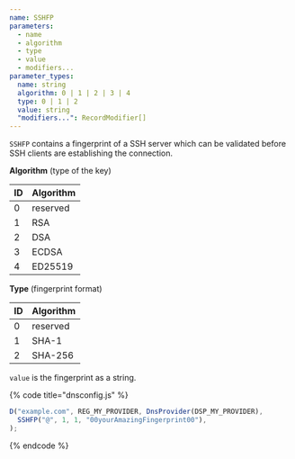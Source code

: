 ```yaml
---
name: SSHFP
parameters:
  - name
  - algorithm
  - type
  - value
  - modifiers...
parameter_types:
  name: string
  algorithm: 0 | 1 | 2 | 3 | 4
  type: 0 | 1 | 2
  value: string
  "modifiers...": RecordModifier[]
---
```


`SSHFP` contains a fingerprint of a SSH server which can be validated before SSH clients are establishing the connection.

**Algorithm** (type of the key)

| ID | Algorithm |
|----|-----------|
| 0  | reserved  |
| 1  | RSA       |
| 2  | DSA       |
| 3  | ECDSA     |
| 4  | ED25519   |

**Type** (fingerprint format)

| ID | Algorithm |
|----|-----------|
| 0  | reserved  |
| 1  | SHA-1     |
| 2  | SHA-256   |

`value` is the fingerprint as a string.

{% code title="dnsconfig.js" %}
```javascript
D("example.com", REG_MY_PROVIDER, DnsProvider(DSP_MY_PROVIDER),
  SSHFP("@", 1, 1, "00yourAmazingFingerprint00"),
);
```
{% endcode %}
